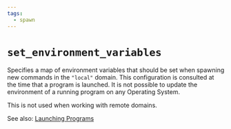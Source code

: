 ```yaml
---
tags:
  - spawn
---
```

# `set_environment_variables`

Specifies a map of environment variables that should be set when spawning new
commands in the `"local"` domain.  This configuration is consulted at the time
that a program is launched.  It is not possible to update the environment of a
running program on any Operating System.

This is not used when working with remote domains.

See also: [Launching Programs](../../launch.md#passing-environment-variables-to-the-spawned-program)
